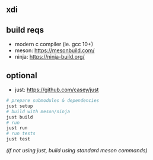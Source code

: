 ## xdi

## build reqs
- modern c compiler (ie. gcc 10+)
- meson: https://mesonbuild.com/
- ninja: https://ninja-build.org/

## optional
- just: https://github.com/casey/just

```sh
# prepare submodules & dependencies
just setup
# build with meson/ninja
just build
# run
just run
# run tests
just test
```

*(if not using just, build using standard meson commands)*